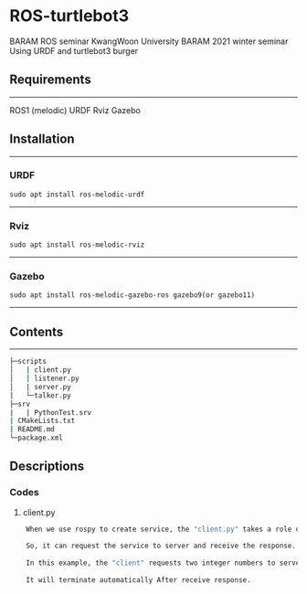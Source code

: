 # ROS-turtlebot3
BARAM ROS seminar KwangWoon University BARAM 2021 winter seminar Using URDF and turtlebot3 burger

## Requirements
-----------
ROS1 (melodic)
URDF
Rviz
Gazebo

## Installation
-----------
### URDF
```
sudo apt install ros-melodic-urdf
```
***
### Rviz
```
sudo apt install ros-melodic-rviz
```
***
### Gazebo
```
sudo apt install ros-melodic-gazebo-ros gazebo9(or gazebo11)
```
***

## Contents
-----------

```sh
├─scripts
│   | client.py   
│   | listener.py   
│   | server.py   
|   └─talker.py   
├─srv   
|   | PythonTest.srv   
| CMakeLists.txt   
| README.md   
└─package.xml   
```

## Descriptions
### Codes

1. client.py

```sh
    When we use rospy to create service, the "client.py" takes a role of "client". 
    
    So, it can request the service to server and receive the response.
    
    In this example, the "client" requests two integer numbers to server and waits for the sum of the two numbers. 
    
    It will terminate automatically After receive response.
```
